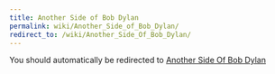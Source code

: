 ```yaml
---
title: Another Side of Bob Dylan
permalink: wiki/Another_Side_of_Bob_Dylan/
redirect_to: /wiki/Another_Side_Of_Bob_Dylan/
---
```


You should automatically be redirected to [Another Side Of Bob Dylan](/wiki/Another_Side_Of_Bob_Dylan/)
